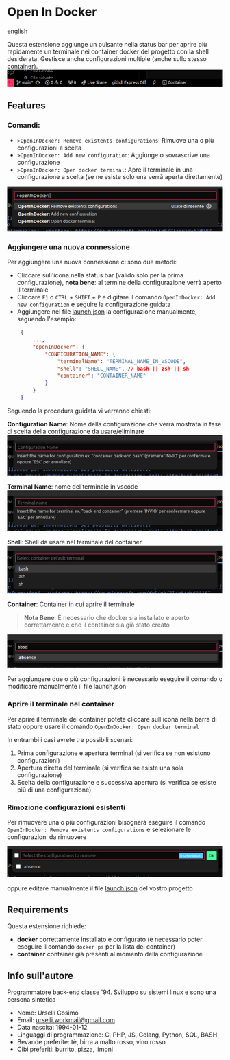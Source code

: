 # Open In Docker

[english](README.md)

Questa estensione aggiunge un pulsante nella status bar per aprire più rapidamente un terminale nei container docker del progetto con la shell desiderata.
Gestisce anche configurazioni multiple (anche sullo stesso container).
![Status bar](images/status-bar.png)

## Features

### Comandi:
 - `>OpenInDocker: Remove existents configurations`: Rimuove una o più configurazioni a scelta
 - `>OpenInDocker: Add new configuration`: Aggiunge o sovrascrive una configurazione
 - `>OpenInDocker: Open docker terminal`: Apre il terminale in una configurazione a scelta (se ne esiste solo una verrà aperta direttamente)

![Comandi](images/cmb-commands.png)

### Aggiungere una nuova connessione
Per aggiungere una nuova connessione ci sono due metodi:
 - Cliccare sull'icona nella status bar (valido solo per la prima configurazione), **nota bene**: al termine della configurazione verrà aperto il terminale
 - Cliccare `F1` o `CTRL` + `SHIFT` + `P` e digitare il comando `OpenInDocker: Add new configuration` e seguire la configurazione guidata
 - Aggiungere nel file [launch.json](.vscode/launch.json) la configurazione manualmente, seguendo l'esempio:
   ```JSON
    {
        ...,
        "openInDocker": {
            "CONFIGURATION_NAME": {
                "terminalName": "TERMINAL_NAME_IN_VSCODE",
                "shell": "SHELL_NAME", // bash || zsh || sh
                "container": "CONTAINER_NAME"
            }
        }
    }
   ```

Seguendo la procedura guidata vi verranno chiesti:

**Configuration Name**: Nome della configurazione che verrà mostrata in fase di scelta della configurazione da usare/eliminare
![Configuration name input](images/txt-config-name.png)

**Terminal Name**: nome del terminale in vscode
![Terminal name input](images/txt-terminal-name.png)

**Shell**: Shell da usare nel terminale del container
![Shell options](images/cmb-shell.png)

**Container**: Container in cui aprire il terminale
> **Nota Bene**: È necessario che docker sia installato e aperto correttamente e che il container sia già stato creato

![Containers options](images/cmb-container.png)

Per aggiungere due o più configurazioni è necessario eseguire il comando o modificare manualmente il file launch.json

### Aprire il terminale nel container
Per aprire il terminale del container potete cliccare sull'icona nella barra di stato oppure usare il comando `OpenInDocker: Open docker terminal`

In entrambi i casi avrete tre possibili scenari:
 1. Prima configurazione e apertura terminal (si verifica se non esistono configurazioni)
 1. Apertura diretta del terminale (si verifica se esiste una sola configurazione)
 1. Scelta della configurazione e successiva apertura (si verifica se esiste più di una configurazione)

### Rimozione configurazioni esistenti
Per rimuovere una o più configurazioni bisognerà eseguire il comando `OpenInDocker: Remove existents configurations` e selezionare le configurazioni da rimuovere

![Configurations options](images/cmb-remove-conf.png)

oppure editare manualmente il file [launch.json](.vscode/launch.json) del vostro progetto

## Requirements

Questa estensione richiede:
 - **docker** correttamente installato e configurato (è necessario poter eseguire il comando `docker ps` per la lista dei container)
 - **container** container già presenti al momento della configurazione

## Info sull'autore
Programmatore back-end classe '94. Sviluppo su sistemi linux e sono una persona sintetica

 - Nome: Urselli Cosimo
 - Email: urselli.workmail@gmail.com
 - Data nascita: 1994-01-12
 - Linguaggi di programmazione: C, PHP, JS, Golang, Python, SQL, BASH
 - Bevande preferite: tè, birra a malto rosso, vino rosso
 - Cibi preferiti: burrito, pizza, limoni